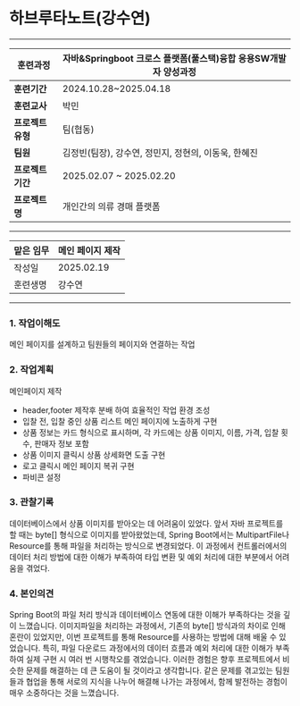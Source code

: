 # 하브루타노트(강수연)

---

| **훈련과정** | 자바&Springboot 크로스 플랫폼(풀스택)융합 응용SW개발자 양성과정 |
| --- | --- |
| **훈련기간** | 2024.10.28~2025.04.18 |
| **훈련교사** | 박민 |
| **프로젝트 유형** | 팀(협동) |
| **팀원** | 김정빈(팀장), 강수연, 정민지, 정현의, 이동욱, 한혜진 |
| **프로젝트 기간** | 2025.02.07 ~ 2025.02.20 |
| **프로젝트명** | 개인간의 의류 경매 플랫폼 |

---

| 맡은 임무 | 메인 페이지 제작 |
| --- | --- |
| 작성일 | 2025.02.19 |
| 훈련생명 | 강수연 |

---

### 1. 작업이해도

메인 페이지를 설계하고 팀원들의 페이지와 연결하는 작업

### 2. 작업계획

메인페이지 제작

- header,footer 제작후 분배 하여 효율적인 작업 환경 조성
- 입찰 전, 입찰 중인 상품 리스트 메인 페이지에 노출하게 구현
- 상품 정보는 카드 형식으로 표시하며, 각 카드에는 상품 이미지, 이름, 가격, 입찰 횟수, 판매자 정보 포함
- 상품 이미지 클릭시 상품 상세화면 도출 구현
- 로고 클릭시 메인 페이지 복귀 구현
- 파비콘 설정

### 3. 관찰기록

데이터베이스에서 상품 이미지를 받아오는 데 어려움이 있었다.
앞서 자바 프로젝트를 할 때는 byte[] 형식으로 이미지를 받아왔었는데, Spring Boot에서는 MultipartFile나 Resource를 통해 파일을 처리하는 방식으로 변경되었다.
이 과정에서 컨트롤러에서의 데이터 처리 방법에 대한 이해가 부족하여 타입 변환 및 예외 처리에 대한 부분에서 어려움을 겪었다. 

### 4. 본인의견

Spring Boot의 파일 처리 방식과 데이터베이스 연동에 대한 이해가 부족하다는 것을 깊이 느꼈습니다. 
이미지파일을 처리하는 과정에서, 기존의 byte[] 방식과의 차이로 인해 혼란이 있었지만, 이번 프로젝트를 통해 Resource를 사용하는 방법에 대해 배울 수 있었습니다.
특히, 파일 다운로드 과정에서의 데이터 흐름과 예외 처리에 대한 이해가 부족하여 실제 구현 시 여러 번 시행착오를 겪었습니다. 
이러한 경험은 향후 프로젝트에서 비슷한 문제를 해결하는 데 큰 도움이 될 것이라고 생각합니다.
같은 문제를 겪고있는 팀원들과 협업을 통해 서로의 지식을 나누어 해결해 나가는 과정에서, 함께 발전하는 경험이 매우 소중하다는 것을 느꼈습니다.

